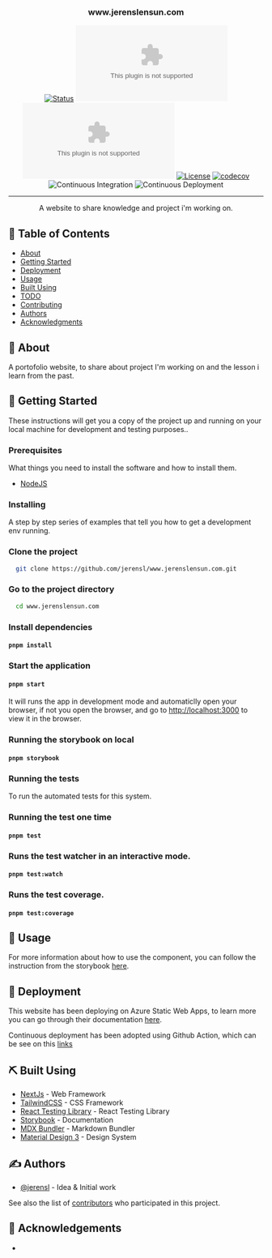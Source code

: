 <h3 align="center">www.jerenslensun.com</h3>

<div align="center">

[![Status](https://img.shields.io/badge/status-active-success.svg)]()
[![GitHub Issues](https://img.shields.io/github/issues/jerensl/www.jerenslensun.com)](https://github.com/jerensl/www.jerenslensun.com/issues)
[![GitHub Pull Requests](https://img.shields.io/github/issues-pr/jerensl/www.jerenslensun.com)](https://github.com/jerensl/www.jerenslensun.com/pulls)
[![License](https://img.shields.io/badge/license-MIT-blue.svg)](/LICENSE)
[![codecov](https://codecov.io/gh/jerensl/www.jerenslensun.com/branch/main/graph/badge.svg?token=HSYPO9VBAU)](https://codecov.io/gh/jerensl/www.jerenslensun.com) ![Continuous Integration](https://github.com/jerensl/www.jerenslensun.com/actions/workflows/integration.yml/badge.svg) ![Continuous Deployment](https://github.com/jerensl/www.jerenslensun.com/actions/workflows/deployment.yml/badge.svg)

</div>

---

<p align="center"> A website to share knowledge and project i'm working on.
    <br>  
</p>

## 📝 Table of Contents

-   [About](#about)
-   [Getting Started](#getting_started)
-   [Deployment](#deployment)
-   [Usage](#usage)
-   [Built Using](#built_using)
-   [TODO](../TODO.md)
-   [Contributing](../CONTRIBUTING.md)
-   [Authors](#authors)
-   [Acknowledgments](#acknowledgement)

## 🧐 About <a name = "about"></a>

A portofolio website, to share about project I'm working on and the lesson i learn from the past.

## 🏁 Getting Started <a name = "getting_started"></a>

These instructions will get you a copy of the project up and running on your local machine for development and testing purposes..

### Prerequisites

What things you need to install the software and how to install them.

-   [NodeJS](https://nodejs.org/en/download)

### Installing

A step by step series of examples that tell you how to get a development env running.

### Clone the project

```sh
  git clone https://github.com/jerensl/www.jerenslensun.com.git
```

### Go to the project directory

```sh
  cd www.jerenslensun.com
```

### Install dependencies

#### `pnpm install`

### Start the application

#### `pnpm start`

It will runs the app in development mode and automaticlly open your browser, if not you open the browser, and go to [http://localhost:3000](http://localhost:3000) to view it in the browser.

### Running the storybook on local <a name = "docs"></a>

#### `pnpm storybook`

### Running the tests <a name = "tests"></a>

To run the automated tests for this system.

### Running the test one time

#### `pnpm test`

### Runs the test watcher in an interactive mode.

#### `pnpm test:watch`

### Runs the test coverage.

#### `pnpm test:coverage`

## 🎈 Usage <a name="usage"></a>

For more information about how to use the component, you can follow the instruction from the storybook [here](https://jerensl.github.io/www.jerenslensun.com/).

## 🚀 Deployment <a name = "deployment"></a>

This website has been deploying on Azure Static Web Apps, to learn more you can go through their documentation [here](https://learn.microsoft.com/en-us/azure/static-web-apps/).

Continuous deployment has been adopted using Github Action, which can be see on this [links](https://github.com/jerensl/www.jerenslensun.com/actions/workflows/deployment.yml?query=branch%3Amain)

## ⛏️ Built Using <a name = "built_using"></a>

-   [NextJs](https://nextjs.org/) - Web Framework
-   [TailwindCSS](https://tailwindcss.com/) - CSS Framework
-   [React Testing Library](https://testing-library.com/) - React Testing Library
-   [Storybook](https://storybook.js.org/) - Documentation
-   [MDX Bundler](https://github.com/kentcdodds/mdx-bundler) - Markdown Bundler
-   [Material Design 3](https://m3.material.io/) - Design System

## ✍️ Authors <a name = "authors"></a>

-   [@jerensl](https://github.com/jerensl) - Idea & Initial work

See also the list of [contributors](https://github.com/jerensl/www.jerenslensun.com/contributors) who participated in this project.

## 🎉 Acknowledgements <a name = "acknowledgement"></a>

-
